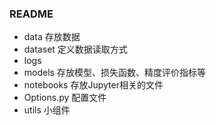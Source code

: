 ### README
* data 存放数据
* dataset 定义数据读取方式
* logs
* models 存放模型、损失函数、精度评价指标等
* notebooks 存放Jupyter相关的文件
* Options.py 配置文件
* utils 小组件